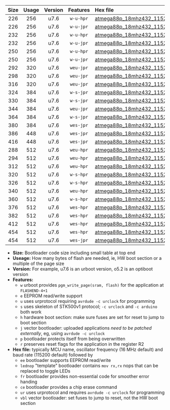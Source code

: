 |Size|Usage|Version|Features|Hex file|
|:-:|:-:|:-:|:-:|:--|
|226|256|u7.6|`w-u-hpr`|[atmega88p_18mhz432_115200bps_ur.hex](https://raw.githubusercontent.com/stefanrueger/urboot/main//atmega88p_18mhz432_115200bps_ur.hex)|
|226|256|u7.6|`w-u-jpr`|[atmega88p_18mhz432_115200bps_ur_vbl.hex](https://raw.githubusercontent.com/stefanrueger/urboot/main//atmega88p_18mhz432_115200bps_ur_vbl.hex)|
|232|256|u7.6|`w-u-hpr`|[atmega88p_18mhz432_115200bps_lednop_ur.hex](https://raw.githubusercontent.com/stefanrueger/urboot/main//atmega88p_18mhz432_115200bps_lednop_ur.hex)|
|232|256|u7.6|`w-u-jpr`|[atmega88p_18mhz432_115200bps_lednop_ur_vbl.hex](https://raw.githubusercontent.com/stefanrueger/urboot/main//atmega88p_18mhz432_115200bps_lednop_ur_vbl.hex)|
|250|256|u7.6|`w-u-hpr`|[atmega88p_18mhz432_115200bps_lednop_fr_ur.hex](https://raw.githubusercontent.com/stefanrueger/urboot/main//atmega88p_18mhz432_115200bps_lednop_fr_ur.hex)|
|250|256|u7.6|`w-u-jpr`|[atmega88p_18mhz432_115200bps_lednop_fr_ur_vbl.hex](https://raw.githubusercontent.com/stefanrueger/urboot/main//atmega88p_18mhz432_115200bps_lednop_fr_ur_vbl.hex)|
|292|320|u7.6|`weu-jpr`|[atmega88p_18mhz432_115200bps_ee_ur_vbl.hex](https://raw.githubusercontent.com/stefanrueger/urboot/main//atmega88p_18mhz432_115200bps_ee_ur_vbl.hex)|
|298|320|u7.6|`weu-jpr`|[atmega88p_18mhz432_115200bps_ee_lednop_ur_vbl.hex](https://raw.githubusercontent.com/stefanrueger/urboot/main//atmega88p_18mhz432_115200bps_ee_lednop_ur_vbl.hex)|
|316|320|u7.6|`weu-jpr`|[atmega88p_18mhz432_115200bps_ee_lednop_fr_ur_vbl.hex](https://raw.githubusercontent.com/stefanrueger/urboot/main//atmega88p_18mhz432_115200bps_ee_lednop_fr_ur_vbl.hex)|
|324|384|u7.6|`w-s-jpr`|[atmega88p_18mhz432_115200bps_vbl.hex](https://raw.githubusercontent.com/stefanrueger/urboot/main//atmega88p_18mhz432_115200bps_vbl.hex)|
|330|384|u7.6|`w-s-jpr`|[atmega88p_18mhz432_115200bps_lednop_vbl.hex](https://raw.githubusercontent.com/stefanrueger/urboot/main//atmega88p_18mhz432_115200bps_lednop_vbl.hex)|
|344|384|u7.6|`weu-jpr`|[atmega88p_18mhz432_115200bps_ee_lednop_fr_ce_ur_vbl.hex](https://raw.githubusercontent.com/stefanrueger/urboot/main//atmega88p_18mhz432_115200bps_ee_lednop_fr_ce_ur_vbl.hex)|
|364|384|u7.6|`w-s-jpr`|[atmega88p_18mhz432_115200bps_lednop_fr_vbl.hex](https://raw.githubusercontent.com/stefanrueger/urboot/main//atmega88p_18mhz432_115200bps_lednop_fr_vbl.hex)|
|380|384|u7.6|`wes-jpr`|[atmega88p_18mhz432_115200bps_ee_vbl.hex](https://raw.githubusercontent.com/stefanrueger/urboot/main//atmega88p_18mhz432_115200bps_ee_vbl.hex)|
|386|448|u7.6|`wes-jpr`|[atmega88p_18mhz432_115200bps_ee_lednop_vbl.hex](https://raw.githubusercontent.com/stefanrueger/urboot/main//atmega88p_18mhz432_115200bps_ee_lednop_vbl.hex)|
|416|448|u7.6|`wes-jpr`|[atmega88p_18mhz432_115200bps_ee_lednop_fr_vbl.hex](https://raw.githubusercontent.com/stefanrueger/urboot/main//atmega88p_18mhz432_115200bps_ee_lednop_fr_vbl.hex)|
|288|512|u7.6|`weu-hpr`|[atmega88p_18mhz432_115200bps_ee_ur.hex](https://raw.githubusercontent.com/stefanrueger/urboot/main//atmega88p_18mhz432_115200bps_ee_ur.hex)|
|294|512|u7.6|`weu-hpr`|[atmega88p_18mhz432_115200bps_ee_lednop_ur.hex](https://raw.githubusercontent.com/stefanrueger/urboot/main//atmega88p_18mhz432_115200bps_ee_lednop_ur.hex)|
|312|512|u7.6|`weu-hpr`|[atmega88p_18mhz432_115200bps_ee_lednop_fr_ur.hex](https://raw.githubusercontent.com/stefanrueger/urboot/main//atmega88p_18mhz432_115200bps_ee_lednop_fr_ur.hex)|
|320|512|u7.6|`w-s-hpr`|[atmega88p_18mhz432_115200bps.hex](https://raw.githubusercontent.com/stefanrueger/urboot/main//atmega88p_18mhz432_115200bps.hex)|
|326|512|u7.6|`w-s-hpr`|[atmega88p_18mhz432_115200bps_lednop.hex](https://raw.githubusercontent.com/stefanrueger/urboot/main//atmega88p_18mhz432_115200bps_lednop.hex)|
|340|512|u7.6|`weu-hpr`|[atmega88p_18mhz432_115200bps_ee_lednop_fr_ce_ur.hex](https://raw.githubusercontent.com/stefanrueger/urboot/main//atmega88p_18mhz432_115200bps_ee_lednop_fr_ce_ur.hex)|
|360|512|u7.6|`w-s-hpr`|[atmega88p_18mhz432_115200bps_lednop_fr.hex](https://raw.githubusercontent.com/stefanrueger/urboot/main//atmega88p_18mhz432_115200bps_lednop_fr.hex)|
|376|512|u7.6|`wes-hpr`|[atmega88p_18mhz432_115200bps_ee.hex](https://raw.githubusercontent.com/stefanrueger/urboot/main//atmega88p_18mhz432_115200bps_ee.hex)|
|382|512|u7.6|`wes-hpr`|[atmega88p_18mhz432_115200bps_ee_lednop.hex](https://raw.githubusercontent.com/stefanrueger/urboot/main//atmega88p_18mhz432_115200bps_ee_lednop.hex)|
|412|512|u7.6|`wes-hpr`|[atmega88p_18mhz432_115200bps_ee_lednop_fr.hex](https://raw.githubusercontent.com/stefanrueger/urboot/main//atmega88p_18mhz432_115200bps_ee_lednop_fr.hex)|
|454|512|u7.6|`wes-hpr`|[atmega88p_18mhz432_115200bps_ee_lednop_fr_ce.hex](https://raw.githubusercontent.com/stefanrueger/urboot/main//atmega88p_18mhz432_115200bps_ee_lednop_fr_ce.hex)|
|454|512|u7.6|`wes-jpr`|[atmega88p_18mhz432_115200bps_ee_lednop_fr_ce_vbl.hex](https://raw.githubusercontent.com/stefanrueger/urboot/main//atmega88p_18mhz432_115200bps_ee_lednop_fr_ce_vbl.hex)|

- **Size:** Bootloader code size including small table at top end
- **Useage:** How many bytes of flash are needed, ie, HW boot section or a multiple of the page size
- **Version:** For example, u7.6 is an urboot version, o5.2 is an optiboot version
- **Features:**
  + `w` urboot provides `pgm_write_page(sram, flash)` for the application at `FLASHEND-4+1`
  + `e` EEPROM read/write support
  + `u` uses urprotocol requiring `avrdude -c urclock` for programming
  + `s` uses skeleton of STK500v1 protocol; `-c urclock` and `-c arduino` both work
  + `h` hardware boot section: make sure fuses are set for reset to jump to boot section
  + `j` vector bootloader: uploaded applications *need to be patched externally*, eg, using `avrdude -c urclock`
  + `p` bootloader protects itself from being overwritten
  + `r` preserves reset flags for the application in the register R2
- **Hex file:** typically MCU name, oscillator frequency (16 MHz default) and baud rate (115200 default) followed by
  + `ee` bootloader supports EEPROM read/write
  + `lednop` "template" bootloader contains `mov rx,rx` nops that can be replaced to toggle LEDs
  + `fr` bootloader provides non-essential code for smoother error handing
  + `ce` bootloader provides a chip erase command
  + `ur` uses urprotocol and requires `avrdude -c urclock` for programming
  + `vbl` vector bootloader: set fuses to jump to reset, not the HW boot section
